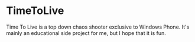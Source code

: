 TimeToLive
==========
Time To Live is a top down chaos shooter exclusive to Windows Phone.  It's mainly an educational side project for me, but I hope that it is fun.
